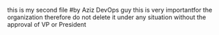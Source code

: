 this is my second file
#by Aziz DevOps guy
this is very importantfor the organization therefore do not delete it under any situation without the approval of  VP or President 

